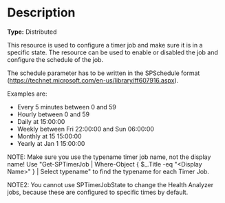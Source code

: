 # Description

**Type:** Distributed

This resource is used to configure a timer job and make sure it is in a
specific state. The resource can be used to enable or disabled the job and
configure the schedule of the job.

The schedule parameter has to be written in the SPSchedule format
(https://technet.microsoft.com/en-us/library/ff607916.aspx).

Examples are:

- Every 5 minutes between 0 and 59
- Hourly between 0 and 59
- Daily at 15:00:00
- Weekly between Fri 22:00:00 and Sun 06:00:00
- Monthly at 15 15:00:00
- Yearly at Jan 1 15:00:00

NOTE:
Make sure you use the typename timer job name, not the display name! Use
"Get-SPTimerJob | Where-Object { $_.Title -eq "\<Display Name\>" } | Select typename"
to find the typename for each Timer Job.

NOTE2: You cannot use SPTimerJobState to change the Health Analyzer jobs, because
these are configured to specific times by default.
